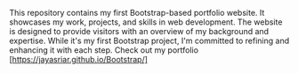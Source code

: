 This repository contains my first Bootstrap-based portfolio website. It showcases my work, projects, and skills in web development. 
The website is designed to provide visitors with an overview of my background and expertise.
While it's my first Bootstrap project, I'm committed to refining and enhancing it with each step.
Check out my portfolio [https://jayasriar.github.io/Bootstrap/]
